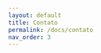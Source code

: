 ```yaml
---
layout: default
title: Contato
permalink: /docs/contato
nav_order: 3
---
```


<script async defer src="https://cdn.jsdelivr.net/npm/altcha/dist/altcha.min.js" type="module"></script>

<form>
  <altcha-widget
    id="altcha"
    challengeurl="https://eu.altcha.org/api/v1/challenge?apiKey=ckey_01e5ad39ed0fe6c511365ea5baf7"
    spamfilter
  ></altcha-widget>
</form>

<script>
  document.addEventListener("DOMContentLoaded", function() {
    const altchaWidget = document.getElementById("altcha");
    
    // Verifica se o widget existe
    if (altchaWidget) {
      // Cria um observador para monitorar mudanças no atributo `data-state`
      const observer = new MutationObserver((mutations) => {
        mutations.forEach((mutation) => {
          if (mutation.attributeName === "data-state") {
            const state = altchaWidget.getAttribute("data-state");
            
            // Verifica se o estado mudou para 'verified'
            if (state === "verified") {
              console.log("Captcha verificado com sucesso!");
            } else if (state === "unverified") {
              console.log("Captcha não verificado.");
            }
          }
        });
      });

      // Inicia o observador, monitorando o atributo `data-state`
      observer.observe(altchaWidget, { attributes: true });
    }
  });
</script>
